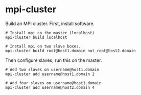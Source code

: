 mpi-cluster
======
Build an MPI cluster. First, install software.

    # Install mpi on the master (localhost)
    mpi-cluster build localhost

    # Install mpi on two slave boxes.
    mpi-cluster build root@host1.domain not_root@host2.domain

Then configure slaves; run this on the master.

    # Add two slaves on username@host1.domain
    mpi-cluster add username@host1.domain 2
    
    # Add four slaves on username@host1.domain
    mpi-cluster add username@host2.domain 4
